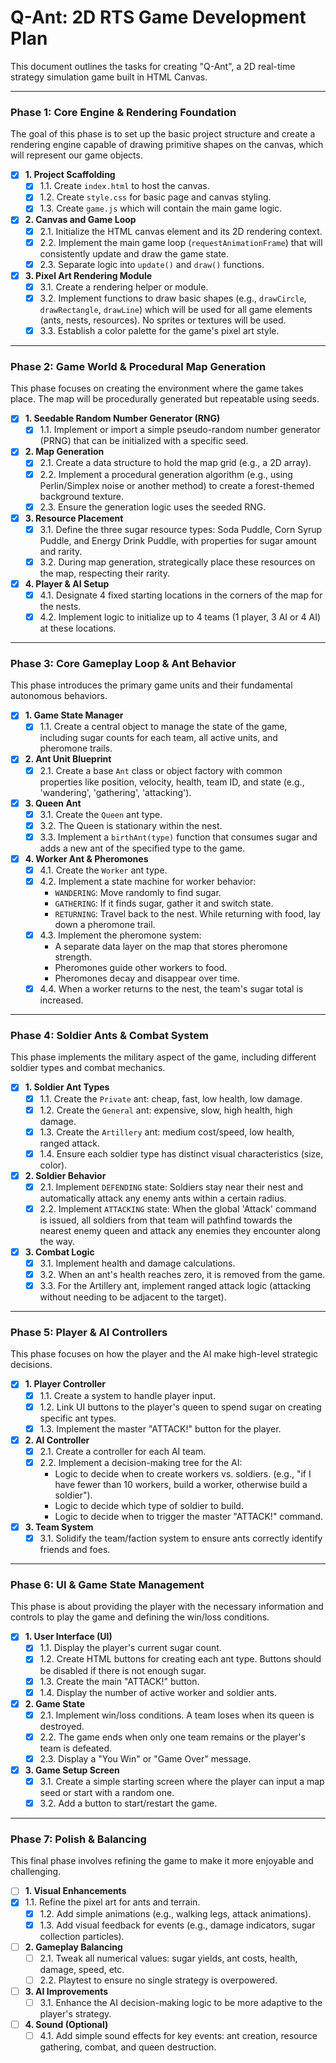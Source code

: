 # Q-Ant: 2D RTS Game Development Plan

This document outlines the tasks for creating "Q-Ant", a 2D real-time strategy simulation game built in HTML Canvas.

---

### Phase 1: Core Engine & Rendering Foundation

The goal of this phase is to set up the basic project structure and create a rendering engine capable of drawing primitive shapes on the canvas, which will represent our game objects.

- [x] **1. Project Scaffolding**
    - [x] 1.1. Create `index.html` to host the canvas.
    - [x] 1.2. Create `style.css` for basic page and canvas styling.
    - [x] 1.3. Create `game.js` which will contain the main game logic.
- [x] **2. Canvas and Game Loop**
    - [x] 2.1. Initialize the HTML canvas element and its 2D rendering context.
    - [x] 2.2. Implement the main game loop (`requestAnimationFrame`) that will consistently update and draw the game state.
    - [x] 2.3. Separate logic into `update()` and `draw()` functions.
- [x] **3. Pixel Art Rendering Module**
    - [x] 3.1. Create a rendering helper or module.
    - [x] 3.2. Implement functions to draw basic shapes (e.g., `drawCircle`, `drawRectangle`, `drawLine`) which will be used for all game elements (ants, nests, resources). No sprites or textures will be used.
    - [x] 3.3. Establish a color palette for the game's pixel art style.

---

### Phase 2: Game World & Procedural Map Generation

This phase focuses on creating the environment where the game takes place. The map will be procedurally generated but repeatable using seeds.

- [x] **1. Seedable Random Number Generator (RNG)**
    - [x] 1.1. Implement or import a simple pseudo-random number generator (PRNG) that can be initialized with a specific seed.
- [x] **2. Map Generation**
    - [x] 2.1. Create a data structure to hold the map grid (e.g., a 2D array).
    - [x] 2.2. Implement a procedural generation algorithm (e.g., using Perlin/Simplex noise or another method) to create a forest-themed background texture.
    - [x] 2.3. Ensure the generation logic uses the seeded RNG.
- [x] **3. Resource Placement**
    - [x] 3.1. Define the three sugar resource types: Soda Puddle, Corn Syrup Puddle, and Energy Drink Puddle, with properties for sugar amount and rarity.
    - [x] 3.2. During map generation, strategically place these resources on the map, respecting their rarity.
- [x] **4. Player & AI Setup**
    - [x] 4.1. Designate 4 fixed starting locations in the corners of the map for the nests.
    - [x] 4.2. Implement logic to initialize up to 4 teams (1 player, 3 AI or 4 AI) at these locations.

---

### Phase 3: Core Gameplay Loop & Ant Behavior

This phase introduces the primary game units and their fundamental autonomous behaviors.

- [x] **1. Game State Manager**
    - [x] 1.1. Create a central object to manage the state of the game, including sugar counts for each team, all active units, and pheromone trails.
- [x] **2. Ant Unit Blueprint**
    - [x] 2.1. Create a base `Ant` class or object factory with common properties like position, velocity, health, team ID, and state (e.g., 'wandering', 'gathering', 'attacking').
- [x] **3. Queen Ant**
    - [x] 3.1. Create the `Queen` ant type.
    - [x] 3.2. The Queen is stationary within the nest.
    - [x] 3.3. Implement a `birthAnt(type)` function that consumes sugar and adds a new ant of the specified type to the game.
- [x] **4. Worker Ant & Pheromones**
    - [x] 4.1. Create the `Worker` ant type.
    - [x] 4.2. Implement a state machine for worker behavior:
        - `WANDERING`: Move randomly to find sugar.
        - `GATHERING`: If it finds sugar, gather it and switch state.
        - `RETURNING`: Travel back to the nest. While returning with food, lay down a pheromone trail.
    - [x] 4.3. Implement the pheromone system:
        - A separate data layer on the map that stores pheromone strength.
        - Pheromones guide other workers to food.
        - Pheromones decay and disappear over time.
    - [x] 4.4. When a worker returns to the nest, the team's sugar total is increased.

---

### Phase 4: Soldier Ants & Combat System

This phase implements the military aspect of the game, including different soldier types and combat mechanics.

- [x] **1. Soldier Ant Types**
    - [x] 1.1. Create the `Private` ant: cheap, fast, low health, low damage.
    - [x] 1.2. Create the `General` ant: expensive, slow, high health, high damage.
    - [x] 1.3. Create the `Artillery` ant: medium cost/speed, low health, ranged attack.
    - [x] 1.4. Ensure each soldier type has distinct visual characteristics (size, color).
- [x] **2. Soldier Behavior**
    - [x] 2.1. Implement `DEFENDING` state: Soldiers stay near their nest and automatically attack any enemy ants within a certain radius.
    - [x] 2.2. Implement `ATTACKING` state: When the global 'Attack' command is issued, all soldiers from that team will pathfind towards the nearest enemy queen and attack any enemies they encounter along the way.
- [x] **3. Combat Logic**
    - [x] 3.1. Implement health and damage calculations.
    - [x] 3.2. When an ant's health reaches zero, it is removed from the game.
    - [x] 3.3. For the Artillery ant, implement ranged attack logic (attacking without needing to be adjacent to the target).

---

### Phase 5: Player & AI Controllers

This phase focuses on how the player and the AI make high-level strategic decisions.

- [x] **1. Player Controller**
    - [x] 1.1. Create a system to handle player input.
    - [x] 1.2. Link UI buttons to the player's queen to spend sugar on creating specific ant types.
    - [x] 1.3. Implement the master "ATTACK!" button for the player.
- [x] **2. AI Controller**
    - [x] 2.1. Create a controller for each AI team.
    - [x] 2.2. Implement a decision-making tree for the AI:
        - Logic to decide when to create workers vs. soldiers. (e.g., "if I have fewer than 10 workers, build a worker, otherwise build a soldier").
        - Logic to decide which type of soldier to build.
        - Logic to decide when to trigger the master "ATTACK!" command.
- [x] **3. Team System**
    - [x] 3.1. Solidify the team/faction system to ensure ants correctly identify friends and foes.

---

### Phase 6: UI & Game State Management

This phase is about providing the player with the necessary information and controls to play the game and defining the win/loss conditions.

- [x] **1. User Interface (UI)**
    - [x] 1.1. Display the player's current sugar count.
    - [x] 1.2. Create HTML buttons for creating each ant type. Buttons should be disabled if there is not enough sugar.
    - [x] 1.3. Create the main "ATTACK!" button.
    - [x] 1.4. Display the number of active worker and soldier ants.
- [x] **2. Game State**
    - [x] 2.1. Implement win/loss conditions. A team loses when its queen is destroyed.
    - [x] 2.2. The game ends when only one team remains or the player's team is defeated.
    - [x] 2.3. Display a "You Win" or "Game Over" message.
- [x] **3. Game Setup Screen**
    - [x] 3.1. Create a simple starting screen where the player can input a map seed or start with a random one.
    - [x] 3.2. Add a button to start/restart the game.

---

### Phase 7: Polish & Balancing

This final phase involves refining the game to make it more enjoyable and challenging.

- [ ] **1. Visual Enhancements**
- [x] 1.1. Refine the pixel art for ants and terrain.
    - [x] 1.2. Add simple animations (e.g., walking legs, attack animations).
    - [x] 1.3. Add visual feedback for events (e.g., damage indicators, sugar collection particles).
- [ ] **2. Gameplay Balancing**
    - [ ] 2.1. Tweak all numerical values: sugar yields, ant costs, health, damage, speed, etc.
    - [ ] 2.2. Playtest to ensure no single strategy is overpowered.
- [ ] **3. AI Improvements**
    - [ ] 3.1. Enhance the AI decision-making logic to be more adaptive to the player's strategy.
- [ ] **4. Sound (Optional)**
    - [ ] 4.1. Add simple sound effects for key events: ant creation, resource gathering, combat, and queen destruction.
